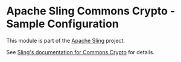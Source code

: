 # Apache Sling Commons Crypto - Sample Configuration

This module is part of the [Apache Sling](https://sling.apache.org) project.

See [Sling's documentation for Commons Crypto](https://sling.apache.org/documentation/bundles/commons-crypto.html) for details.
